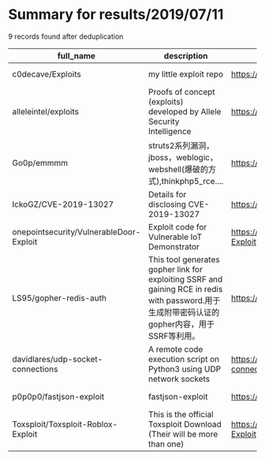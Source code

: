 
# Summary for results/2019/07/11
    
9 records found after deduplication

| full_name | description | html_url | matched_list | matched_count | pushed_at | size | stargazers_count | language | forks_count |
|-----------------------------------------|---------------------------------------------------------------------------------------------------------------------------|------------------------------------------------------------|---------------------------|-----------------|---------------------------|--------|--------------------|------------|---------------|
| c0decave/Exploits | my little exploit repo | https://github.com/c0decave/Exploits | ['exploit'] | 1 | 2019-07-11 09:11:22+00:00 | 3 | 1 | Python | 0 |
| alleleintel/exploits | Proofs of concept (exploits) developed by Allele Security Intelligence | https://github.com/alleleintel/exploits | ['exploit'] | 1 | 2019-07-11 03:02:05+00:00 | 10 | 3 | C | 1 |
| Go0p/emmmm | struts2系列漏洞，jboss，weblogic，webshell(爆破的方式),thinkphp5_rce.... | https://github.com/Go0p/emmmm | ['rce'] | 1 | 2019-07-11 07:23:43+00:00 | 7809 | 68 | Python | 22 |
| IckoGZ/CVE-2019-13027 | Details for disclosing CVE-2019-13027 | https://github.com/IckoGZ/CVE-2019-13027 | ['cve-2'] | 1 | 2019-07-11 08:33:09+00:00 | 5 | 0 | nan | 0 |
| onepointsecurity/VulnerableDoor-Exploit | Exploit code for Vulnerable IoT Demonstrator | https://github.com/onepointsecurity/VulnerableDoor-Exploit | ['exploit'] | 1 | 2019-07-11 08:18:26+00:00 | 11 | 1 | Python | 0 |
| LS95/gopher-redis-auth | This tool generates gopher link for exploiting SSRF and gaining RCE in redis with password.用于生成附带密码认证的gopher内容，用于SSRF等利用。 | https://github.com/LS95/gopher-redis-auth | ['exploit', 'rce'] | 2 | 2019-07-11 03:16:21+00:00 | 315 | 90 | Python | 11 |
| davidlares/udp-socket-connections | A remote code execution script on Python3 using UDP network sockets | https://github.com/davidlares/udp-socket-connections | ['remote code execution'] | 1 | 2019-07-11 05:45:27+00:00 | 2 | 0 | Python | 0 |
| p0p0p0/fastjson-exploit | fastjson-exploit | https://github.com/p0p0p0/fastjson-exploit | ['exploit'] | 1 | 2019-07-11 12:05:57+00:00 | 1 | 7 | Python | 3 |
| Toxsploit/Toxsploit-Roblox-Exploit | This is the official Toxsploit Download (Their will be more than one) | https://github.com/Toxsploit/Toxsploit-Roblox-Exploit | ['exploit'] | 1 | 2019-07-11 22:52:05+00:00 | 0 | 0 | | 0 |
